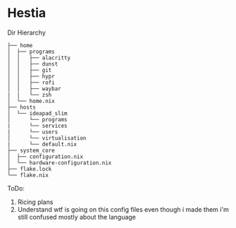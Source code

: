 # Hestia

Dir Hierarchy

```
├── home
│  ├── programs
│  │   ├── alacritty
│  │   ├── dunst
│  │   ├── git
│  │   ├── hypr
│  │   ├── rofi
│  │   ├── waybar
|  |   └── zsh
│  └── home.nix
├── hosts
│  └── ideapad_slim
│      └── programs
|      └── services
|      └── users
│      └── virtualisation
|      └── default.nix
├── system_core
│  ├── configuration.nix
│  └── hardware-configuration.nix
├── flake.lock
└── flake.nix
```

ToDo:
1) Ricing plans
2) Understand wtf is going on this config files even though i made them i'm still confused mostly about the language